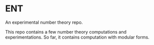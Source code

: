 # ENT
An experimental number theory repo.

This repo contains a few number theory computations and experimentations.
So far, it contains computation with modular forms.